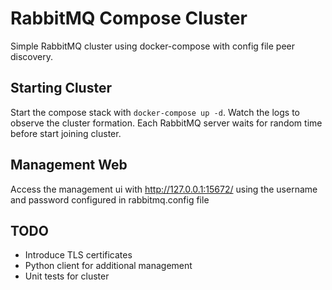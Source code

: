 # RabbitMQ Compose Cluster

Simple RabbitMQ cluster using docker-compose with config file peer discovery. 

## Starting Cluster

Start the compose stack with `docker-compose up -d`. Watch the logs to observe the cluster formation. Each RabbitMQ server waits for random time before start 
joining cluster.

## Management Web

Access the management ui with http://127.0.0.1:15672/ using the username and password configured in rabbitmq.config file

## TODO
- Introduce TLS certificates
- Python client for additional management
- Unit tests for cluster